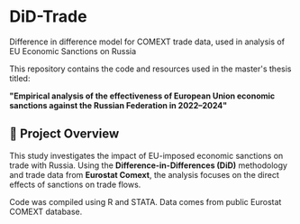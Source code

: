 # DiD-Trade
Difference in difference model for COMEXT trade data, used in analysis of EU Economic Sanctions on Russia

This repository contains the code and resources used in the master's thesis titled:

**"Empirical analysis of the effectiveness of European Union economic sanctions against the Russian Federation in 2022–2024"**

## 📘 Project Overview

This study investigates the impact of EU-imposed economic sanctions on trade with Russia. Using the **Difference-in-Differences (DiD)** methodology and trade data from **Eurostat Comext**, the analysis focuses on the direct effects of sanctions on trade flows.

Code was compiled using R and STATA. Data comes from public Eurostat COMEXT database.
